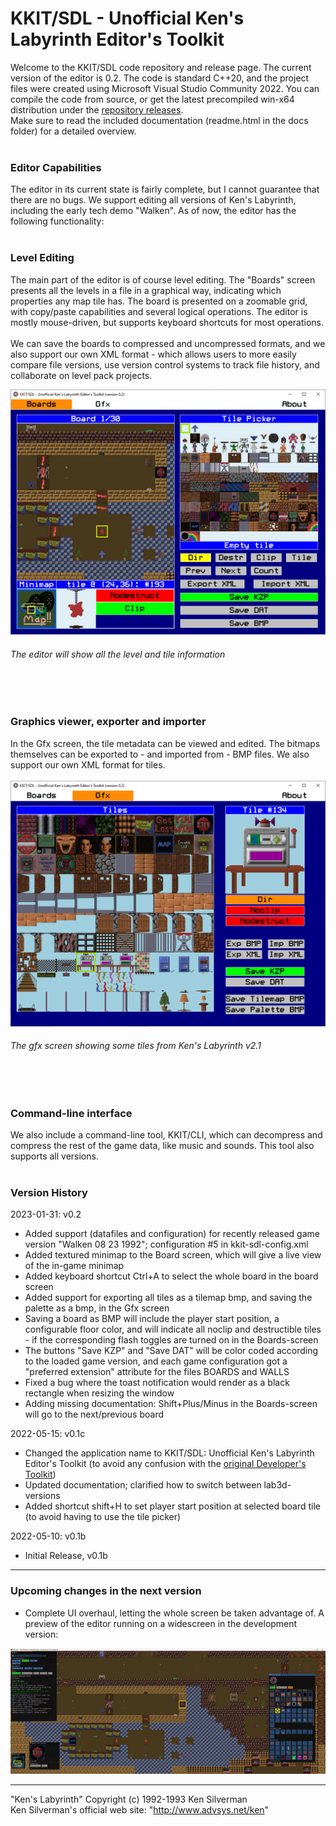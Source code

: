 # KKIT/SDL - Unofficial Ken's Labyrinth Editor's Toolkit

Welcome to the KKIT/SDL code repository and release page. The current version of the editor is 0.2. The code is standard C++20, and the project files were created using Microsoft Visual Studio Community 2022. You can compile the code from source, or get the latest precompiled win-x64 distribution under the [repository releases](https://github.com/kaimitai/klabkit-sdl/releases/). \
Make sure to read the included documentation (readme.html in the docs folder) for a detailed overview.
<br></br>
### Editor Capabilities
The editor in its current state is fairly complete, but I cannot guarantee that there are no bugs. We support editing all versions of Ken's Labyrinth, including the early tech demo "Walken". As of now, the editor has the following functionality:
<br></br>
### Level Editing
The main part of the editor is of course level editing. The "Boards" screen presents all the levels in a file in a graphical way, indicating which properties any map tile has. The board is presented on a zoomable grid, with copy/paste capabilities and several logical operations. The editor is mostly mouse-driven, but supports keyboard shortcuts for most operations.
<br></br>
We can save the boards to compressed and uncompressed formats, and we also support our own XML format - which allows users to more easily compare file versions, use version control systems to track file history, and collaborate on level pack projects.

![alt text](./klabkit-sdl/docs/images/00_board_editor.png)
###### The editor will show all the level and tile information
<br></br>
### Graphics viewer, exporter and importer
In the Gfx screen, the tile metadata can be viewed and edited. The bitmaps themselves can be exported to - and imported from - BMP files. We also support our own XML format for tiles.
<br></br>
![alt text](./klabkit-sdl/docs/images/01_gfx_editor.png)
###### The gfx screen showing some tiles from Ken's Labyrinth v2.1
<br></br>
### Command-line interface
We also include a command-line tool, KKIT/CLI, which can decompress and compress the rest of the game data, like music and sounds. This tool also supports all versions.
<br><br>
### Version History
2023-01-31: v0.2
* Added support (datafiles and configuration) for recently released game version "Walken 08 23 1992"; configuration #5 in kkit-sdl-config.xml
* Added textured minimap to the Board screen, which will give a live view of the in-game minimap
* Added keyboard shortcut Ctrl+A to select the whole board in the board screen
* Added support for exporting all tiles as a tilemap bmp, and saving the palette as a bmp, in the Gfx screen
* Saving a board as BMP will include the player start position, a configurable floor color, and will indicate all noclip and destructible tiles - if the corresponding flash toggles are turned on in the Boards-screen
* The buttons "Save KZP" and "Save DAT" will be color coded according to the loaded game version, and each game configuration got a "preferred extension" attribute for the files BOARDS and WALLS
* Fixed a bug where the toast notification would render as a black rectangle when resizing the window
* Adding missing documentation: Shift+Plus/Minus in the Boards-screen will go to the next/previous board

2022-05-15: v0.1c
* Changed the application name to KKIT/SDL: Unofficial Ken's Labyrinth Editor's Toolkit (to avoid any confusion with the [original Developer's Toolkit]("http://advsys.net/ken/klab.htm#klabkit"))
* Updated documentation; clarified how to switch between lab3d-versions
* Added shortcut shift+H to set player start position at selected board tile (to avoid having to use the tile picker)

2022-05-10: v0.1b
* Initial Release, v0.1b

<hr>

### Upcoming changes in the next version
* Complete UI overhaul, letting the whole screen be taken advantage of. A preview of the editor running on a widescreen in the development version:

![widescreen preview](./klabkit-sdl/docs/images/x00_v-0_9_widescreen.png)

<hr>

"Ken's Labyrinth" Copyright (c) 1992-1993 Ken Silverman \
Ken Silverman's official web site: "http://www.advsys.net/ken"
